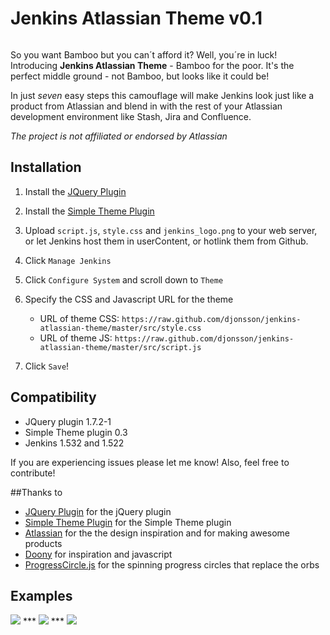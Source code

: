 # Jenkins Atlassian Theme v0.1

<img src="http://danieljonsson.net/jenkins_beard.png" alt="" />

So you want Bamboo but you can´t afford it? Well, you´re in luck! Introducing **Jenkins Atlassian Theme** - Bamboo for the poor. It's the perfect middle ground - not Bamboo, but looks like it could be! 

In just *seven* easy steps this camouflage will make Jenkins look just like a product from Atlassian and blend in with the rest of your Atlassian development environment like Stash, Jira and Confluence. 

*The project is not affiliated or endorsed by Atlassian*

## Installation 

1. Install the [JQuery Plugin][jquery]

1. Install the [Simple Theme Plugin][simple]

1. Upload `script.js`, `style.css` and `jenkins_logo.png` to your web server, or let Jenkins host them in userContent, or hotlink them from Github.

1. Click `Manage Jenkins`

1. Click `Configure System` and scroll down to `Theme`

1. Specify the CSS and Javascript URL for the theme
    - URL of theme CSS: `https://raw.github.com/djonsson/jenkins-atlassian-theme/master/src/style.css`
	- URL of theme JS: `https://raw.github.com/djonsson/jenkins-atlassian-theme/master/src/script.js`

1. Click `Save`!


## Compatibility
- JQuery plugin 1.7.2-1
- Simple Theme plugin 0.3
- Jenkins 1.532 and 1.522

If you are experiencing issues please let me know! Also, feel free to contribute!

##Thanks to
- [JQuery Plugin][jquery] for the jQuery plugin
- [Simple Theme Plugin][simple] for the Simple Theme plugin
- [Atlassian][atlassian] for the the design inspiration and for making awesome products
- [Doony][doony] for inspiration and javascript
- [ProgressCircle.js][progresscircle] for the spinning progress circles that replace the orbs 

## Examples
<img src="http://danieljonsson.net/atlassian_theme/full_view.png" />
***
<img src="http://danieljonsson.net/atlassian_theme/console_output.png" />
***
<img src="http://danieljonsson.net/atlassian_theme/build_executors.png" />

[jquery]: https://wiki.jenkins-ci.org/display/JENKINS/jQuery+Plugin
[simple]: https://wiki.jenkins-ci.org/display/JENKINS/Simple+Theme+Plugin
[doony]: https://github.com/kevinburke/doony
[progresscircle]: https://github.com/qiao/ProgressCircle.js
[atlassian]: http://atlassian.com
